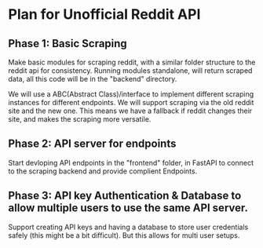 # Plan for Unofficial Reddit API

## Phase 1: Basic Scraping
Make basic modules for scraping reddit, with a similar folder structure to the reddit api for consistency.
Running modules standalone, will return scraped data, all this code will be in the "backend" directory.

We will use a ABC(Abstract Class)/interface to implement different scraping instances for different endpoints.
We will support scraping via the old reddit site and the new one. This means we have a fallback if reddit changes their site, and makes the scraping more versatile.

## Phase 2: API server for endpoints
Start devloping API endpoints in the "frontend" folder, in FastAPI to connect to the scraping backend and provide complient Endpoints.

## Phase 3: API key Authentication & Database to allow multiple users to use the same API server.
Support creating API keys and having a database to store user credentials safely (this might be a bit difficult). But this allows for multi user setups.